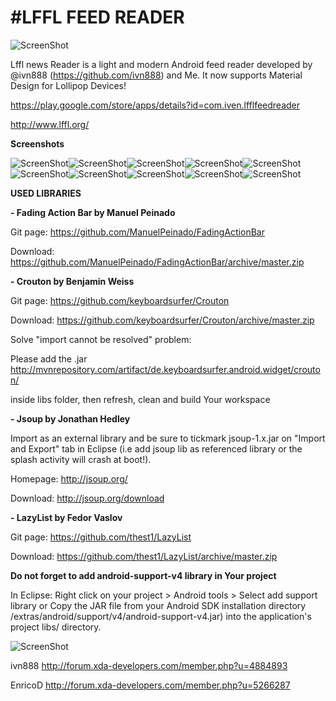 #LFFL FEED READER
================

![ScreenShot](http://i.imgur.com/EGqAtNU.jpg{url})

Lffl news Reader is a light and modern Android feed reader developed by @ivn888 (https://github.com/ivn888) and Me.
It now supports Material Design for Lollipop Devices!

https://play.google.com/store/apps/details?id=com.iven.lfflfeedreader

http://www.lffl.org/

**Screenshots**

![ScreenShot](http://s13.postimg.org/3rbm7t42f/Screenshot_2014_12_30_21_27_46_framed.png{url})![ScreenShot](http://s16.postimg.org/5sx2nhyad/DFG_2015_01_05_14_35_55.png{url})![ScreenShot](http://s14.postimg.org/bqou9qfyp/DFG_2015_01_05_14_36_05.png{url})![ScreenShot](http://s22.postimg.org/5jbado9yp/Screenshot_2014_12_30_21_28_41_framed.png{url})![ScreenShot](http://s29.postimg.org/c0wt6j9vr/Screenshot_2014_12_30_21_29_06_framed.png{url})![ScreenShot](http://s14.postimg.org/cjtbc1r3l/Screenshot_2014_12_30_21_31_36_framed.png{url})![ScreenShot](http://s9.postimg.org/v6agdy8en/DFG_2015_01_05_14_36_11.png{url})![ScreenShot](http://s13.postimg.org/brgcwhbpj/DFG_2015_01_05_14_36_28.png{url})![ScreenShot](http://s16.postimg.org/nk3oseeqd/Screenshot_2014_12_30_21_33_04_framed.png{url})![ScreenShot](http://s7.postimg.org/k35vim4mz/Screenshot_2014_12_30_21_33_21_framed.png{url})



**USED LIBRARIES**

**- Fading Action Bar by Manuel Peinado**

Git page:
https://github.com/ManuelPeinado/FadingActionBar

Download:
https://github.com/ManuelPeinado/FadingActionBar/archive/master.zip

**- Crouton by Benjamin Weiss**

Git page:
https://github.com/keyboardsurfer/Crouton

Download:
https://github.com/keyboardsurfer/Crouton/archive/master.zip

Solve "import cannot be resolved" problem:

Please add the .jar
http://mvnrepository.com/artifact/de.keyboardsurfer.android.widget/crouton/

inside libs folder, then refresh, clean and build Your workspace

**- Jsoup by Jonathan Hedley**

Import as an external library and be sure to tickmark jsoup-1.x.jar on "Import and Export" tab in Eclipse (i.e add jsoup lib as referenced library or the splash activity will crash at boot!).

Homepage:
http://jsoup.org/

Download:
http://jsoup.org/download

**- LazyList by Fedor Vaslov**

Git page:
https://github.com/thest1/LazyList

Download:
https://github.com/thest1/LazyList/archive/master.zip

**Do not forget to add android-support-v4 library in Your project**

In Eclipse: Right click on your project > Android tools > Select add support library 
or 
Copy the JAR file from your Android SDK installation directory <sdk>/extras/android/support/v4/android-support-v4.jar) into the application's project libs/ directory.








![ScreenShot](http://s24.postimg.org/iu8218mkl/xda_Logo.png{url})


ivn888
http://forum.xda-developers.com/member.php?u=4884893

EnricoD
http://forum.xda-developers.com/member.php?u=5266287

